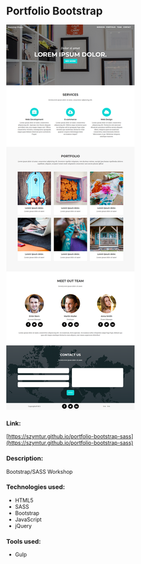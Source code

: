 # Portfolio Bootstrap

![](img/layout/layout.png)

### Link:
[https://szymtur.github.io/portfolio-bootstrap-sass](https://szymtur.github.io/portfolio-bootstrap-sass)

### Description:
Bootstrap/SASS Workshop

### Technologies used:
- HTML5
- SASS
- Bootstrap
- JavaScript
- jQuery

### Tools used:
- Gulp